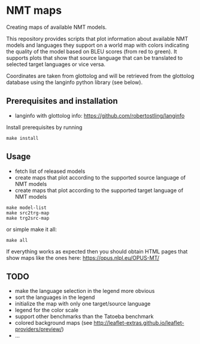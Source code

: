 
# NMT maps

Creating maps of available NMT models.

This repository provides scripts that plot information about available NMT models and languages they support on a world map with colors indicating the quality of the model based on BLEU scores (from red to green). It supports plots that show that source language that can be translated to selected target languages or vice versa.

Coordinates are taken from glottolog and will be retrieved from the glottolog database using the langinfo python library (see below).


## Prerequisites and installation

* langinfo with glottolog info: https://github.com/robertostling/langinfo

Install prerequisites by running

```
make install
```


## Usage


* fetch list of released models
* create maps that plot according to the supported source language of NMT models
* create maps that plot according to the supported target language of NMT models

```
make model-list
make src2trg-map
make trg2src-map
```

or simple make it all:

```
make all
```

If everything works as expected then you should obtain HTML pages that show maps like the ones here: https://opus.nlpl.eu/OPUS-MT/


## TODO

* make the language selection in the legend more obvious
* sort the languages in the legend
* initialize the map with only one target/source language
* legend for the color scale
* support other benchmarks than the Tatoeba benchmark
* colored background maps (see http://leaflet-extras.github.io/leaflet-providers/preview/)
* ...
